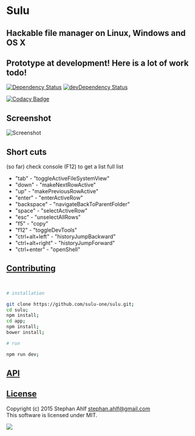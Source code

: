 # Sulu
## Hackable file manager on Linux, Windows and OS X

## Prototype at development! Here is a lot of work todo!

[![Dependency Status](https://david-dm.org/sulu-one/sulu.svg)](https://david-dm.org/sulu-one/sulu) 
[![devDependency Status](https://david-dm.org/sulu-one/sulu/dev-status.svg)](https://david-dm.org/sulu-one/sulu#info=devDependencies)  

[![Codacy Badge](https://www.codacy.com/project/badge/e5ce84ae276649d5ab61f4f1b264e5e0)](https://www.codacy.com/app/stephanahlf/sulu)  

## Screenshot
![Screenshot](/demo.gif)  

## Short cuts

(so far) check console (F12) to get a list full list

- "tab" - "toggleActiveFileSystemView"
- "down" - "makeNextRowActive"
- "up" - "makePreviousRowActive"
- "enter" - "enterActiveRow"
- "backspace" - "navigateBackToParentFolder"
- "space" - "selectActiveRow"
- "esc" - "unselectAllRows"
- "f5" - "copy"
- "f12" - "toggleDevTools"
- "ctrl+alt+left" - "historyJumpBackward"
- "ctrl+alt+right" - "historyJumpForward"
- "ctrl+enter" - "openShell"

## [Contributing](/CONTRIBUTING.md)

```bash


# installation 

git clone https://github.com/sulu-one/sulu.git;
cd sulu;
npm install;
cd app;
npm install;
bower install;

# run

npm run dev;

```

## [API](./api.md)

## [License](/LICENSE.md)
Copyright (c) 2015 Stephan Ahlf <stephan.ahlf@gmail.com>  
This software is licensed under MIT.  

[<img src="https://s-a.github.io/license/img/mit.svg" />](/LICENSE.md#mit "Massachusetts Institute of Technology (MIT)")